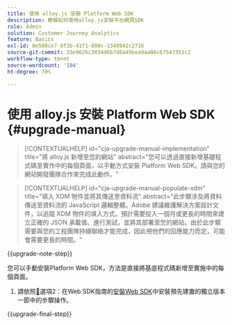 ```yaml
---
title: 使用 alloy.js 安裝 Platform Web SDK
description: 瞭解如何使用alloy.js安裝平台網頁SDK
role: Admin
solution: Customer Journey Analytics
feature: Basics
exl-id: 0e508ce7-8f3b-41f1-808c-1348942c2716
source-git-commit: 33e962bc3834d6b7d0a49bea9aa06c67547351c1
workflow-type: tm+mt
source-wordcount: '184'
ht-degree: 70%

---
```


# 使用 alloy.js 安裝 Platform Web SDK {#upgrade-manual}

<!-- markdownlint-disable MD034 -->

>[!CONTEXTUALHELP]
>id="cja-upgrade-manual-implementation"
>title="將 alloy.js 新增至您的網站"
>abstract="您可以透過直接新增基礎程式碼至實作中的每個頁面，以手動方式安裝 Platform Web SDK。請與您的網站開發團隊合作來完成此動作。"

<!-- markdownlint-enable MD034 -->

<!-- markdownlint-disable MD034 -->

>[!CONTEXTUALHELP]
>id="cja-upgrade-manual-populate-xdm"
>title="填入 XDM 物件並將其傳送至資料流"
>abstract="此步驟涉及將資料傳送至資料流的 JavaScript 邏輯整體。Adobe 建議維護解決方案設計文件，以追蹤 XDM 物件的填入方式。預計需要投入一個月或更長的時間來建立正確的 JSON 承載值、進行測試，並將其部署至您的網站。由於此步驟需要與您的工程團隊持續聯絡才能完成，因此視他們的回應能力而定，可能會需要更長的時間。"

<!-- markdownlint-enable MD034 -->

{{upgrade-note-step}}

您可以手動安裝Platform Web SDK，方法是直接將基底程式碼新增至實施中的每個頁面。

1. 請依照[&#128279;](https://experienceleague.adobe.com/en/docs/experience-platform/edge/fundamentals/installing-the-sdk#option-2-installing-the-prebuilt-standalone-version)選項2：在Web SDK指南的[安裝Web SDK](https://experienceleague.adobe.com/en/docs/experience-platform/edge/fundamentals/installing-the-sdk)中安裝預先建置的獨立版本一節中的步驟操作。

{{upgrade-final-step}}

